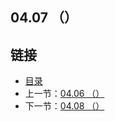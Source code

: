## 04.07 （）


## 链接
* [目录](https://github.com/gnefiy/go-zh/blob/master/tour/directory.md)
* 上一节：[04.06 （）](https://github.com/gnefiy/go-zh/blob/master/tour/04.06.md)
* 下一节：[04.08 （）](https://github.com/gnefiy/go-zh/blob/master/tour/04.08.md)
